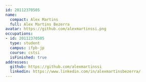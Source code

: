 ```yaml
---
id: 20112370505
name:
  compact: Alex Martins
  full: Alex Martins Bezerra
avatar: https://github.com/alexmartinssi.png
occupations:
- id: 20112370505
  type: student
  campus: ifpb-jp
  course: cstsi
  isFinished: true
addresses:
  github: https://github.com/alexmartinssi
  linkedin: https://www.linkedin.com/in/alexmartinsbezerra/
---
```

